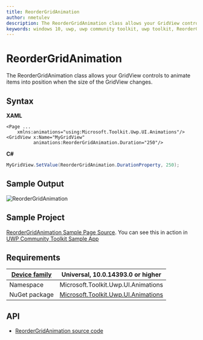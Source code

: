 ```yaml
---
title: ReorderGridAnimation
author: nmetulev
description: The ReorderGridAnimation class allows your GridView controls to animate items into position when the size of the GridView changes.
keywords: windows 10, uwp, uwp community toolkit, uwp toolkit, ReorderGridAnimation
---
```


# ReorderGridAnimation

The ReorderGridAnimation class allows your GridView controls to animate items into position when the size of the GridView changes.

## Syntax

**XAML**

```xaml
<Page ...
    xmlns:animations="using:Microsoft.Toolkit.Uwp.UI.Animations"/>
<GridView x:Name="MyGridView"
          animations:ReorderGridAnimation.Duration="250"/>
```

**C#**

```csharp
MyGridView.SetValue(ReorderGridAnimation.DurationProperty, 250);
```
## Sample Output

![ReorderGridAnimation](../resources/images/Animations/ReorderGridAnimation/Sample-Output.gif)

## Sample Project

[ReorderGridAnimation Sample Page Source](https://github.com/Microsoft/UWPCommunityToolkit/tree/master/Microsoft.Toolkit.Uwp.SampleApp/SamplePages/ReorderGridAnimation). You can see this in action in [UWP Community Toolkit Sample App](https://www.microsoft.com/store/apps/9NBLGGH4TLCQ)

## Requirements

| [Device family](http://go.microsoft.com/fwlink/p/?LinkID=526370) | Universal, 10.0.14393.0 or higher   |
| ---------------------------------------------------------------- | ----------------------------------- |
| Namespace                                                        | Microsoft.Toolkit.Uwp.UI.Animations |
| NuGet package | [Microsoft.Toolkit.Uwp.UI.Animations](https://www.nuget.org/packages/Microsoft.Toolkit.Uwp.UI.Animations/) |
## API

* [ReorderGridAnimation source code](https://github.com/Microsoft/UWPCommunityToolkit/blob/master/Microsoft.Toolkit.Uwp.UI.Animations/ReorderGridAnimation.cs)
